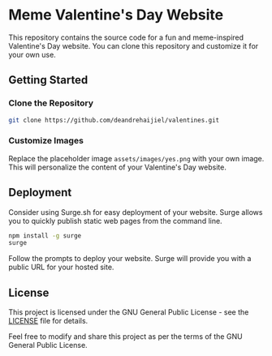 # Meme Valentine's Day Website

This repository contains the source code for a fun and meme-inspired Valentine's Day website. You can clone this repository and customize it for your own use.


## Getting Started

### Clone the Repository

```bash
git clone https://github.com/deandrehaijiel/valentines.git
```


### Customize Images

Replace the placeholder image `assets/images/yes.png` with your own image. This will personalize the content of your Valentine's Day website.


## Deployment

Consider using Surge.sh for easy deployment of your website. Surge allows you to quickly publish static web pages from the command line.

```bash
npm install -g surge
surge
```

Follow the prompts to deploy your website. Surge will provide you with a public URL for your hosted site.


## License

This project is licensed under the GNU General Public License - see the [LICENSE](LICENSE) file for details.

Feel free to modify and share this project as per the terms of the GNU General Public License.